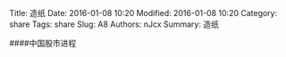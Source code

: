 Title: 造纸
Date: 2016-01-08 10:20
Modified: 2016-01-08 10:20
Category: share
Tags: share
Slug: A8
Authors: nJcx
Summary: 造纸


####中国股市进程

